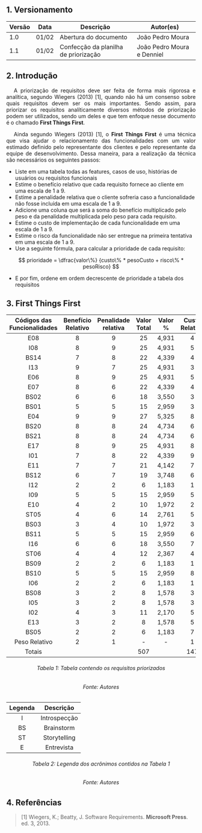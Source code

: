 ## 1. Versionamento

|Versão|Data|Descrição|Autor(es)|
|--|--|--|--|
|1.0|01/02|Abertura do documento|João Pedro Moura|
|1.1|01/02|Confecção da planilha de priorização|João Pedro Moura e Denniel|

## 2. Introdução
<p style="text-align: justify; text-indent: 20px"> A priorização de requisitos deve ser feita de forma mais rigorosa e analítica, segundo Wiegers (2013) [1], quando não há um consenso sobre quais requisitos devem ser os mais importantes. Sendo assim, para priorizar os requisitos analíticamente diversos métodos de priorização podem ser utilizados, sendo um deles e que tem enfoque nesse documento é o chamado <b>First Things First</b>.</p>
<p style="text-align: justify; text-indent: 20px"> Ainda segundo Wiegers (2013) [1], o <b>First Things First</b> é uma técnica que visa ajudar o relacionamento das funcionalidades com um valor estimado definido pelo representante dos clientes e pelo representante da equipe de desenvolvimento. Dessa maneira, para a realização da técnica são necessários os seguintes passos:</p>

- Liste em uma tabela todas as features, casos de uso, histórias de usuários ou requisitos funcionais
- Estime o benefício relativo que cada requisito fornece ao cliente em uma escala de 1 a 9.
- Estime a penalidade relativa que o cliente sofreria caso a funcionalidade não fosse incluída em uma escala de 1 a 9.
- Adicione uma coluna que será a soma do benefício multiplicado pelo peso e da penalidade multiplicada pelo peso para cada requisito.
- Estime o custo de implementação de cada funcionalidade em uma escala de 1 a 9.
- Estime o risco da funcionalidade não ser entregue na primeira tentativa em uma escala de 1 a 9.
- Use a seguinte fórmula, para calcular a prioridade de cada requisito:

$$
prioridade = \dfrac{valor\%} {custo\% * pesoCusto + risco\% * pesoRisco}
$$

- E por fim, ordene em ordem decrescente de prioridade a tabela dos requisitos

## 3. First Things First
| Códigos das Funcionalidades | Benefício Relativo | Penalidade relativa | Valor Total | Valor % | Custo Relativo | Custo % | Risco Relativo | Risco % | Prioridade |
| :-------------------------: | :----------------: | :-----------------: | :---------: | :-----: | :------------: | :-----: | :------------: | :-----: | :--------: |
|E08|8|9|25|4,931|4|2,721|5|3,049|1,161|
|I08|8|9|25|4,931|5|3,401|3|1,829|1,142|
|BS14|7|8|22|4,339|4|2,721|4|2,439|1,101|
|I13|9|7|25|4,931|3|2,041|8|4,878|1,101|
|E06|8|9|25|4,931|5|3,401|4|2,439|1,067|
|E07|8|6|22|4,339|4|2,721|5|3,049|1,022|
|BS02|6|6|18|3,550|3|2,041|5|3,049|0,996|
|BS01|5|5|15|2,959|3|2,041|4|2,439|0,907|
|E04|9|9|27|5,325|8|5,442|2|1,220|0,880|
|BS20|8|8|24|4,734|6|4,082|5|3,049|0,844|
|BS21|8|8|24|4,734|6|4,082|6|3,659|0,801|
|E17|8|9|25|4,931|8|5,442|3|1,829|0,776|
|I01|7|8|22|4,339|9|6,122|1|0,610|0,675|
|E11|7|7|21|4,142|7|4,762|5|3,049|0,659|
|BS12|6|7|19|3,748|6|4,082|6|3,659|0,634|
|I12|2|2|6|1,183|1|0,680|4|2,439|0,623|
|I09|5|5|15|2,959|5|3,401|6|3,659|0,566|
|E10|4|2|10|1,972|2|1,361|7|4,268|0,564|
|ST05|4|6|14|2,761|5|3,401|5|3,049|0,561|
|BS03|3|4|10|1,972|3|2,041|5|3,049|0,553|
|BS11|5|5|15|2,959|6|4,082|5|3,049|0,528|
|I16|6|6|18|3,550|7|4,762|8|4,878|0,493|
|ST06|4|4|12|2,367|4|2,721|7|4,268|0,487|
|BS09|2|2|6|1,183|1|0,680|6|3,659|0,472|
|BS10|5|5|15|2,959|8|5,442|4|2,439|0,444|
|I06|2|2|6|1,183|1|0,680|7|4,268|0,420|
|BS08|3|2|8|1,578|3|2,041|6|3,659|0,408|
|I05|3|2|8|1,578|3|2,041|7|4,268|0,378|
|I02|4|3|11|2,170|5|3,401|8|4,878|0,371|
|E13|3|2|8|1,578|5|3,401|7|4,268|0,285|
|BS05|2|2|6|1,183|7|4,762|6|3,659|0,180|
|        Peso Relativo        |         2          |          1          |      -      |    -    |       1        |    -    |      0.5       |    -    |      -     |
|           Totais            |                    |                     |     507     |         |      147       |         |      164       |         |    21,100  |


<h6 align = "center">Tabela 1: Tabela contendo os requisitos priorizados</h6>
<h6 align = "center">Fonte: Autores</h6>

<center>

|Legenda|Descrição|
|:--:|:--:|
|I|Introspecção|
|BS|Brainstorm|
|ST|Storytelling|
|E|Entrevista|

<h6>Tabela 2: Legenda dos acrônimos contidos na Tabela 1</h6>
<h6>Fonte: Autores</h6>

</center>

## 4. Referências

> [1] Wiegers, K.; Beatty, J. Software Requirements. <b>Microsoft Press</b>. ed. 3, 2013.</p>
